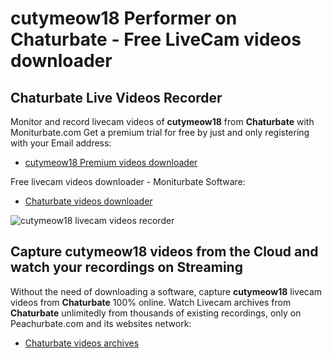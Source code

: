 # cutymeow18 Performer on Chaturbate - Free LiveCam videos downloader

## Chaturbate Live Videos Recorder

Monitor and record livecam videos of **cutymeow18** from **Chaturbate** with Moniturbate.com
Get a premium trial for free by just and only registering with your Email address:
* [cutymeow18 Premium videos downloader](https://moniturbate.com/request-demo-licence-key.html)

Free livecam videos downloader - Moniturbate Software:
* [Chaturbate videos downloader](https://moniturbate.com/moniturbate-download-software.html)

![cutymeow18 livecam videos recorder](https://peachurnet.com/templates/moniturbate-software.png)


## Capture cutymeow18 videos from the Cloud and watch your recordings on Streaming

Without the need of downloading a software, capture **cutymeow18** livecam videos from **Chaturbate** 100% online.
Watch Livecam archives from **Chaturbate** unlimitedly from thousands of existing recordings, only on Peachurbate.com and its websites network:
* [Chaturbate videos archives](https://peachurnet.com/)